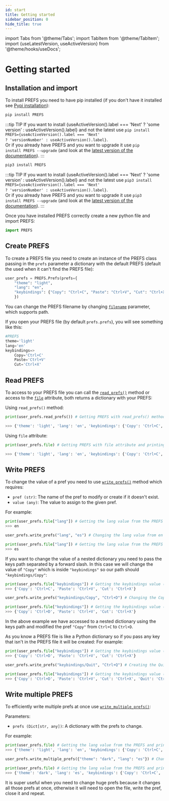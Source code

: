 ```yaml
---
id: start
title: Getting started
sidebar_position: 0
hide_title: true
---
```

import Tabs from '@theme/Tabs';
import TabItem from '@theme/TabItem';
import {useLatestVersion, useActiveVersion} from '@theme/hooks/useDocs';

# Getting started

## Installation and import

To install PREFS you need to have pip installed (if you don't have it installed see [Pypi installation](https://pip.pypa.io/en/stable/installation/)):

<Tabs groupId="operating-systems">
<TabItem value="windows" label="Windows" default>

```bash
pip install PREFS
```        
:::tip TIP
<span>If you want to install {useActiveVersion().label === 'Next' ? 'some version' : useActiveVersion().label} and not the latest use </span><code>pip install PREFS={useActiveVersion().label === 'Next' ? 'versionNumber' : useActiveVersion().label}</code>.  
Or if you already have PREFS and you want to upgrade it use <code>pip install PREFS --upgrade</code> (and look at the <a href='https://patitotective.github.io./'>latest version of the documentation</a>).
:::

</TabItem>
<TabItem value="linux" label="Linux and MacOs">

```bash
pip3 install PREFS
```
:::tip TIP
<span>If you want to install {useActiveVersion().label === 'Next' ? 'some version' : useActiveVersion().label} and not the latest use </span><code>pip3 install PREFS={useActiveVersion().label === 'Next' ? 'versionNumber' : useActiveVersion().label}</code>.  
Or if you already have PREFS and you want to upgrade it use <code>pip3 install PREFS --upgrade</code> (and look at the <a href='https://patitotective.github.io./'>latest version of the documentation</a>).
:::

</TabItem>
</Tabs>

Once you have installed PREFS correctly create a new python file and import PREFS:
```python
import PREFS
```

## Create PREFS
To create a PREFS file you need to create an instance of the PREFS class passing in the `prefs` parameter a dictionary with the default PREFS (default the used when it can't find the PREFS file):

```python
user_prefs = PREFS.Prefs(prefs={
    "theme": "light",
    "lang": "en",
    "keybindings": {"Copy": "Ctrl+C", "Paste": "Ctrl+V", "Cut": "Ctrl+X"}
    })
```

You can change the PREFS filename by changing [`filename`](./api/prefs-class#init) parameter, which supports path.

If you open your PREFS file (by default `prefs.prefs`), you will see something like this:

```python
#PREFS
theme='light'
lang='en'
keybindings=>
    Copy='Ctrl+C'
    Paste='Ctrl+V'
    Cut='Ctrl+X'
```

## Read PREFS
To access to your PREFS file you can call the [`read_prefs()`](./api/prefs-class/#read_prefs) method or access to the [`file`](./api/prefs-class/#file) attribute, both returns a dictionary with your PREFS:

Using `read_prefs()` method:

```python
print(user_prefs.read_prefs()) # Getting PREFS with read_prefs() method and printing it

>>> {'theme': 'light', 'lang': 'en', 'keybindings': {'Copy': 'Ctrl+C', 'Paste': 'Ctrl+V', 'Cut': 'Ctrl+X'}}
```

Using `file` attribute:

```python
print(user_prefs.file) # Getting PREFS with file attribute and printing it

>>> {'theme': 'light', 'lang': 'en', 'keybindings': {'Copy': 'Ctrl+C', 'Paste': 'Ctrl+V', 'Cut': 'Ctrl+X'}}
```

## Write PREFS
To change the value of a pref you need to use [`write_prefs()`](./api/prefs-class/#write_prefs) method which requires:

-   `pref (str)`: The name of the pref to modify or create if it doesn't exist.
-   `value (any)`: The value to assign to the given pref.

For example:

```python
print(user_prefs.file["lang"]) # Getting the lang value from the PREFS and printing it
>>> en

user_prefs.write_prefs("lang", "es") # Changing the lang value from en to es

print(user_prefs.file["lang"]) # Getting the lang value from the PREFS and printing it
>>> es
```

If you want to change the value of a nested dictionary you need to pass the keys path separated by a forward slash.
In this case we will change the value of `"Copy"` which is inside `"keybindings"` so our path should `"keybindings/Copy"`:   

```python
print(user_prefs.file["keybindings"]) # Getting the keybindings value (which is a dictionary) from the PREFS and printing it
>>> {'Copy': 'Ctrl+C', 'Paste': 'Ctrl+V', 'Cut': 'Ctrl+X'}

user_prefs.write_prefs("keybindings/Copy", "Ctrl+D") # Changing the Copy value inside the dictionary keybindings inside the PREFS file from Ctrl+C to Ctrl+D

print(user_prefs.file["keybindings"]) # Getting the keybindings value (which is a dictionary) from the PREFS and printing it
>>> {'Copy': 'Ctrl+D', 'Paste': 'Ctrl+V', 'Cut': 'Ctrl+X'}
```

In the above example we have accessed to a nested dictionary using the keys path and modified the pref `"Copy"` from `Ctrl+C` to `Ctrl+D`.

As you know a PREFS file is like a Python dictionary so if you pass any key that isn't in the PREFS file it will be created:
For example:

```python
print(user_prefs.file["keybindings"]) # Getting the keybindings value (which is a dictionary) from the PREFS and printing it
>>> {'Copy': 'Ctrl+D', 'Paste': 'Ctrl+V', 'Cut': 'Ctrl+X'}

user_prefs.write_prefs("keybindings/Quit", "Ctrl+Q") # Creating the Quit pref inside keybindings dictionary inside the PREFS file with Ctrl+Q as value

print(user_prefs.file["keybindings"]) # Getting the keybindings value (which is a dictionary) from the PREFS and printing it
>>> {'Copy': 'Ctrl+D', 'Paste': 'Ctrl+V', 'Cut': 'Ctrl+X', 'Quit': 'Ctrl+Q'}
```

## Write multiple PREFS
To efficiently write multiple prefs at once use [`write_multiple_prefs()`](./api/prefs-class/#write_multiple_prefs):

Parameters:
- `prefs (Dict[str, any])`: A dictionary with the prefs to change.

For example:
```python
print(user_prefs.file) # Getting the lang value from the PREFS and printing it
>>> {'theme': 'light', 'lang': 'en', 'keybindings': {'Copy': 'Ctrl+C', 'Paste': 'Ctrl+V', 'Cut': 'Ctrl+X'}}

user_prefs.write_multiple_prefs({"theme": "dark", "lang": "es"}) # Changing the lang value from en to es

print(user_prefs.file) # Getting the lang value from the PREFS and printing it
>>> {'theme': 'dark', 'lang': 'es', 'keybindings': {'Copy': 'Ctrl+C', 'Paste': 'Ctrl+V', 'Cut': 'Ctrl+X'}}
```
It is super useful when you need to change huge prefs because it changes all those prefs at once, otherwise it will need to open the file, write the pref, close it and repeat.
